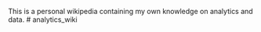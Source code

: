 This is a personal wikipedia containing my own knowledge on analytics and data.
#   a n a l y t i c s _ w i k i  
 
